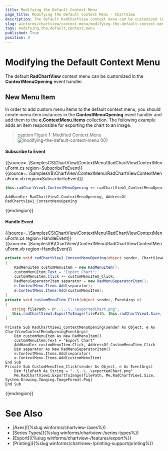 ```yaml
---
title: Modifying the Default Context Menu
page_title: Modifying the Default Context Menu - ChartView
description: The default RadChartView context menu can be customized in the ContextMenuOpening event handler.
slug: winforms/chartview/context-menu/modifying-the-default-context-menu
tags: modifying,the,default,context,menu
published: True
position: 0
---
```


# Modifying the Default Context Menu

The default __RadChartView__ context menu can be customized in the __ContextMenuOpening__ event handler.

## New Menu Item

In order to add custom menu items to the default context menu, you should create menu item instances in the __ContextMenuOpening__ event handler and add them to the __e.ContextMenu.Items__ collection. The following example adds an item responsible for exporting the chart to an image.

>caption Figure 1: Modified Context Menu
![modifying-the-default-context-menu 001](images/modifying-the-default-context-menu001.png)

#### Subscribe to Event

{{source=..\SamplesCS\ChartView\ContextMenu\RadChartViewContextMenuForm.cs region=SubscribeToEvent}} 
{{source=..\SamplesVB\ChartView\ContextMenu\RadChartViewContextMenuForm.vb region=SubscribeToEvent}}
````C#
this.radChartView1.ContextMenuOpening += radChartView1_ContextMenuOpening;

````
````VB.NET
AddHandler RadChartView1.ContextMenuOpening, AddressOf RadChartView1_ContextMenuOpening

```` 



{{endregion}}

#### Handle Event

{{source=..\SamplesCS\ChartView\ContextMenu\RadChartViewContextMenuForm.cs region=HandleEvent}} 
{{source=..\SamplesVB\ChartView\ContextMenu\RadChartViewContextMenuForm.vb region=HandleEvent}}
````C#
private void radChartView1_ContextMenuOpening(object sender, ChartViewContextMenuOpeningEventArgs e)
{
    RadMenuItem customMenuItem = new RadMenuItem();
    customMenuItem.Text = "Export Chart";
    customMenuItem.Click += customMenuItem_Click;
    RadMenuSeparatorItem separator = new RadMenuSeparatorItem();
    e.ContextMenu.Items.Add(separator);
    e.ContextMenu.Items.Add(customMenuItem);
}
private void customMenuItem_Click(object sender, EventArgs e)
{
   string filePath = @"..\..\..\exportedChart.png";
   this.radChartView1.ExportToImage(filePath, this.radChartView1.Size, System.Drawing.Imaging.ImageFormat.Png);
}

````
````VB.NET
Private Sub RadChartView1_ContextMenuOpening(sender As Object, e As ChartViewContextMenuOpeningEventArgs)
    Dim customMenuItem As New RadMenuItem()
    customMenuItem.Text = "Export Chart"
    AddHandler customMenuItem.Click, AddressOf CustomMenuItem_Click
    Dim separator As New RadMenuSeparatorItem()
    e.ContextMenu.Items.Add(separator)
    e.ContextMenu.Items.Add(customMenuItem)
End Sub
Private Sub CustomMenuItem_Click(sender As Object, e As EventArgs)
    Dim filePath As String = "..\..\..\exportedChart.png"
    Me.RadChartView1.ExportToImage(filePath, Me.RadChartView1.Size, System.Drawing.Imaging.ImageFormat.Png)
End Sub

```` 



{{endregion}}

# See Also

* [Axes]({%slug winforms/chartview-/axes%})
* [Series Types]({%slug winforms/chartview-/series-types%})
* [Export]({%slug winforms/chartview-/features/export%})
* [Printing]({%slug winforms/chartview-/printing-support/printing%})
